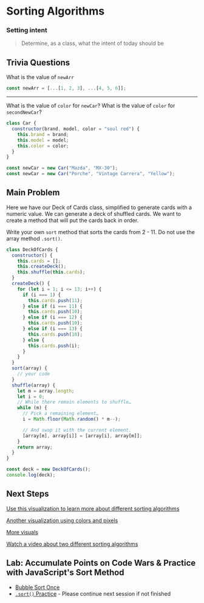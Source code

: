 # Sorting Algorithms

### Setting intent

> Determine, as a class, what the intent of today should be

## Trivia Questions

What is the value of `newArr`

```js
const newArr = [...[1, 2, 3], ...[4, 5, 6]];
```

<hr>

What is the value of `color` for `newCar`?
What is the value of `color` for `secondNewCar`?

```js
class Car {
  constructor(brand, model, color = "soul red") {
    this.brand = brand;
    this.model = model;
    this.color = color;
  }
}

const newCar = new Car("Mazda", "MX-30");
const newCar = new Car("Porche", "Vintage Carrera", "Yellow");
```

## Main Problem

Here we have our Deck of Cards class, simplified to generate cards with a numeric value. We can generate a deck of shuffled cards. We want to create a method that will put the cards back in order.

Write your own `sort` method that sorts the cards from 2 - 11. Do not use the array method `.sort()`.

```js
class DeckOfCards {
  constructor() {
    this.cards = [];
    this.createDeck();
    this.shuffle(this.cards);
  }
  createDeck() {
    for (let i = 1; i <= 13; i++) {
      if (i === 1) {
        this.cards.push(11);
      } else if (i === 11) {
        this.cards.push(10);
      } else if (i === 12) {
        this.cards.push(10);
      } else if (i === 13) {
        this.cards.push(10);
      } else {
        this.cards.push(i);
      }
    }
  }
  sort(array) {
    // your code
  }
  shuffle(array) {
    let m = array.length;
    let i = 0;
    // While there remain elements to shuffle…
    while (m) {
      // Pick a remaining element…
      i = Math.floor(Math.random() * m--);

      // And swap it with the current element.
      [array[m], array[i]] = [array[i], array[m]];
    }
    return array;
  }
}

const deck = new DeckOfCards();
console.log(deck);
```

## Next Steps

[Use this visualization to learn more about different sorting algorithms](https://www.cs.usfca.edu/~galles/visualization/ComparisonSort.html)

[Another visualization using colors and pixels](https://imgur.com/gallery/RM3wl)

[More visuals](https://imgur.com/gallery/GD5gi)

[Watch a video about two different sorting algorithms](https://www.youtube.com/watch?v=TZRWRjq2CAg&list=PL2aHrV9pFqNRS2b2XX2BvgQIPKh72xREP&index=8)

## Lab: Accumulate Points on Code Wars & Practice with JavaScript's Sort Method

- [Bubble Sort Once](https://www.codewars.com/kata/bubblesort-once)
- [`.sort()` Practice](https://github.com/joinpursuit/m6-sorting-algos-practice) - Please continue next session if not finished
